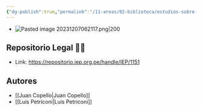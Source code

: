 ```yaml
---
{"dg-publish":true,"permalink":"/11-areas/02-biblioteca/estudios-sobre-la-independencia-economica-del-peru/","noteIcon":""}
---
```


- ![Pasted image 20231207062117.png|200](/img/user/02%20Image/Pasted%20image%2020231207062117.png)
## Repositorio Legal 🤸‍♂️
- Link: https://repositorio.iep.org.pe/handle/IEP/1151
## Autores
  - [[Juan Copello\|Juan Copello]]
  - [[Luis Petriconi\|Luis Petriconi]]